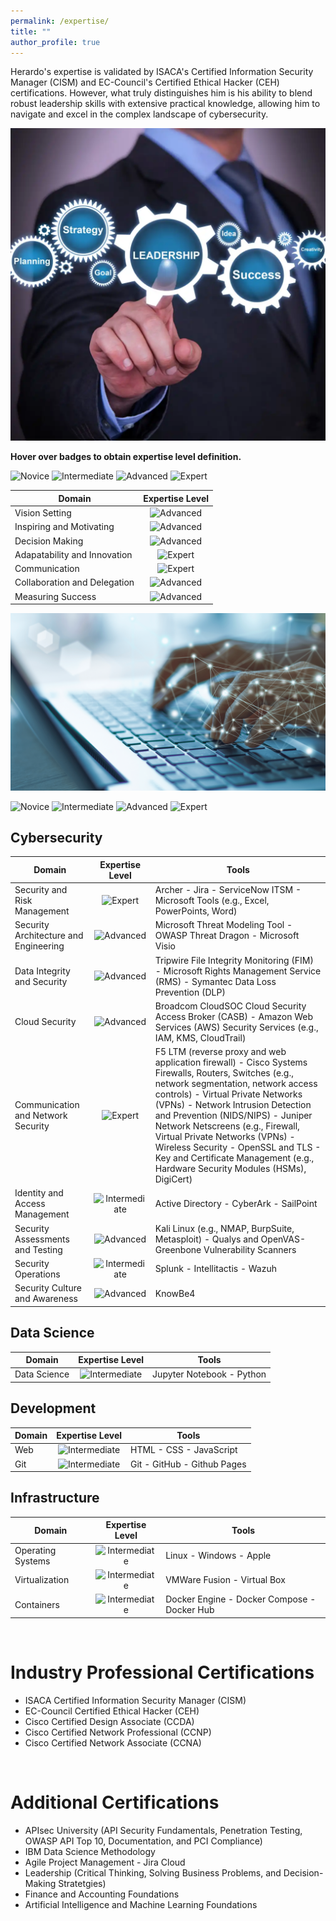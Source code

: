 ```yaml
---
permalink: /expertise/
title: ""
author_profile: true
---
```


Herardo's expertise is validated by ISACA's Certified Information Security Manager (CISM) and EC-Council's Certified Ethical Hacker (CEH) certifications. However, what truly distinguishes him is his ability to blend robust leadership skills with extensive practical knowledge, allowing him to navigate and excel in the complex landscape of cybersecurity.

<p align="center">
  <img src="/images/leadership.webp" width="1000" height="500">  
</p>

**Hover over badges to obtain expertise level definition.**

![Novice](https://img.shields.io/badge/Novice-blue 'Learners primarily understand theoretical concepts. For example, novices are typically students or those in entry-level positions.')
![Intermediate](https://img.shields.io/badge/Intermediate-green 'Learners have some experience applying theory to practice. For example, students completing internships are typically intermediate learners.') 
![Advanced](https://img.shields.io/badge/Advanced-yellow 'Professionals have practical experience in their field and have the training required to succeed in the job they have trained for. For example, members of upper management are advanced learners.')
![Expert](https://img.shields.io/badge/Expert-orange 'Professionals work intuitively and use the skills they developed in their field. For example, university professors are experts in their field.')

|Domain |Expertise Level |
|-------| :---------: |
| Vision Setting| ![Advanced](https://img.shields.io/badge/Advanced-yellow)|
| Inspiring and Motivating| ![Advanced](https://img.shields.io/badge/Advanced-yellow)|
| Decision Making| ![Advanced](https://img.shields.io/badge/Advanced-yellow)|
| Adapatability and Innovation| ![Expert](https://img.shields.io/badge/Expert-orange)|
| Communication| ![Expert](https://img.shields.io/badge/Expert-orange)|
| Collaboration and Delegation| ![Advanced](https://img.shields.io/badge/Advanced-yellow)|
| Measuring Success| ![Advanced](https://img.shields.io/badge/Advanced-yellow)|


<p align="center">
  <img src="/images/skills.png">  
</p>

![Novice](https://img.shields.io/badge/Novice-blue 'Learners primarily understand theoretical concepts. For example, novices are typically students or those in entry-level positions.')
![Intermediate](https://img.shields.io/badge/Intermediate-green 'Learners have some experience applying theory to practice. For example, students completing internships are typically intermediate learners.') 
![Advanced](https://img.shields.io/badge/Advanced-yellow 'Professionals have practical experience in their field and have the training required to succeed in the job they have trained for. For example, members of upper management are advanced learners.')
![Expert](https://img.shields.io/badge/Expert-orange 'Professionals work intuitively and use the skills they developed in their field. For example, university professors are experts in their field.')

## Cybersecurity

|Domain |Expertise Level | Tools|
|-------| :---------: | -----|
| Security and Risk Management| ![Expert](https://img.shields.io/badge/Expert-orange)| Archer - Jira - ServiceNow ITSM - Microsoft Tools (e.g., Excel, PowerPoints, Word) |
| Security Architecture and Engineering| ![Advanced](https://img.shields.io/badge/Advanced-yellow)| Microsoft Threat Modeling Tool - OWASP Threat Dragon - Microsoft Visio |
| Data Integrity and Security| ![Advanced](https://img.shields.io/badge/Advanced-yellow)| Tripwire File Integrity Monitoring (FIM) - Microsoft Rights Management Service (RMS) - Symantec Data Loss Prevention (DLP) |
| Cloud Security| ![Advanced](https://img.shields.io/badge/Advanced-yellow)| Broadcom CloudSOC Cloud Security Access Broker (CASB) - Amazon Web Services (AWS) Security Services (e.g., IAM, KMS, CloudTrail) |
| Communication and Network Security| ![Expert](https://img.shields.io/badge/Expert-orange)| F5 LTM (reverse proxy and web application firewall) - Cisco Systems Firewalls, Routers, Switches (e.g., network segmentation, network access controls) - Virtual Private Networks (VPNs) - Network Intrusion Detection and Prevention (NIDS/NIPS) - Juniper Network Netscreens (e.g., Firewall, Virtual Private Networks (VPNs) - Wireless Security - OpenSSL and TLS - Key and Certificate Management (e.g., Hardware Security Modules (HSMs), DigiCert) |
| Identity and Access Management| ![Intermediate](https://img.shields.io/badge/Intermediate-green)| Active Directory - CyberArk - SailPoint |
| Security Assessments and Testing| ![Advanced](https://img.shields.io/badge/Advanced-yellow)| Kali Linux (e.g., NMAP, BurpSuite, Metasploit) - Qualys and OpenVAS-Greenbone Vulnerability Scanners |
| Security Operations| ![Intermediate](https://img.shields.io/badge/Intermediate-green)| Splunk - Intellitactis - Wazuh |
| Security Culture and Awareness| ![Advanced](https://img.shields.io/badge/Advanced-yellow)| KnowBe4 |

## Data Science

|Domain |Expertise Level | Tools|
|-------| :---------: | -----|
| Data Science| ![Intermediate](https://img.shields.io/badge/Intermediate-green)| Jupyter Notebook - Python

## Development

|Domain |Expertise Level | Tools|
|-------| :---------: | -----|
| Web| ![Intermediate](https://img.shields.io/badge/Intermediate-green)| HTML - CSS - JavaScript
| Git| ![Intermediate](https://img.shields.io/badge/Intermediate-green)| Git - GitHub - Github Pages

## Infrastructure

|Domain |Expertise Level | Tools|
|-------| :---------: | -----|
| Operating Systems| ![Intermediate](https://img.shields.io/badge/Advanced-yellow)| Linux - Windows - Apple
| Virtualization| ![Intermediate](https://img.shields.io/badge/Intermediate-green)| VMWare Fusion - Virtual Box
| Containers| ![Intermediate](https://img.shields.io/badge/Intermediate-green)| Docker Engine - Docker Compose - Docker Hub

&nbsp;

# Industry Professional Certifications

* ISACA Certified Information Security Manager (CISM)
* EC-Council Certified Ethical Hacker (CEH)
* Cisco Certified Design Associate (CCDA)
* Cisco Certified Network Professional (CCNP)
* Cisco Certified Network Associate (CCNA) 

&nbsp;

# Additional Certifications

* APIsec University (API Security Fundamentals, Penetration Testing, OWASP API Top 10, Documentation, and PCI Compliance)
* IBM Data Science Methodology
* Agile Project Management - Jira Cloud
* Leadership (Critical Thinking, Solving Business Problems, and Decision-Making Stratetgies)
* Finance and Accounting Foundations
* Artificial Intelligence and Machine Learning Foundations   

